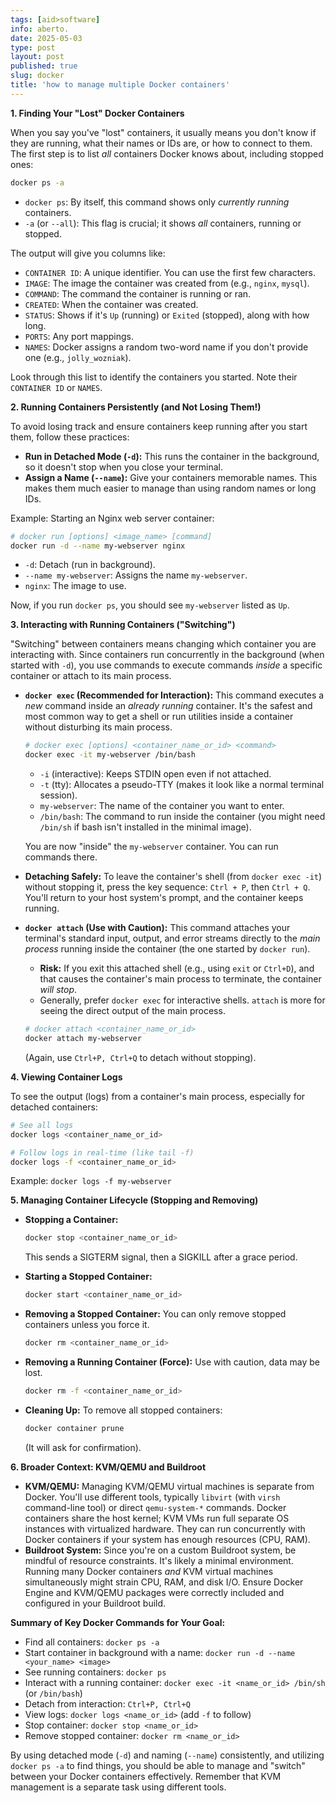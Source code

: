 ```yaml
---
tags: [aid>software]
info: aberto.
date: 2025-05-03
type: post
layout: post
published: true
slug: docker
title: 'how to manage multiple Docker containers'
---
```

**1. Finding Your "Lost" Docker Containers**

When you say you've "lost" containers, it usually means you don't know if they are running, what their names or IDs are, or how to connect to them. The first step is to list *all* containers Docker knows about, including stopped ones:

```bash
docker ps -a
```

*   `docker ps`: By itself, this command shows only *currently running* containers.
*   `-a` (or `--all`): This flag is crucial; it shows *all* containers, running or stopped.

The output will give you columns like:

*   `CONTAINER ID`: A unique identifier. You can use the first few characters.
*   `IMAGE`: The image the container was created from (e.g., `nginx`, `mysql`).
*   `COMMAND`: The command the container is running or ran.
*   `CREATED`: When the container was created.
*   `STATUS`: Shows if it's `Up` (running) or `Exited` (stopped), along with how long.
*   `PORTS`: Any port mappings.
*   `NAMES`: Docker assigns a random two-word name if you don't provide one (e.g., `jolly_wozniak`).

Look through this list to identify the containers you started. Note their `CONTAINER ID` or `NAMES`.

**2. Running Containers Persistently (and Not Losing Them!)**

To avoid losing track and ensure containers keep running after you start them, follow these practices:

*   **Run in Detached Mode (`-d`):** This runs the container in the background, so it doesn't stop when you close your terminal.
*   **Assign a Name (`--name`):** Give your containers memorable names. This makes them much easier to manage than using random names or long IDs.

Example: Starting an Nginx web server container:

```bash
# docker run [options] <image_name> [command]
docker run -d --name my-webserver nginx
```

*   `-d`: Detach (run in background).
*   `--name my-webserver`: Assigns the name `my-webserver`.
*   `nginx`: The image to use.

Now, if you run `docker ps`, you should see `my-webserver` listed as `Up`.

**3. Interacting with Running Containers ("Switching")**

"Switching" between containers means changing which container you are interacting with. Since containers run concurrently in the background (when started with `-d`), you use commands to execute commands *inside* a specific container or attach to its main process.

*   **`docker exec` (Recommended for Interaction):** This command executes a *new* command inside an *already running* container. It's the safest and most common way to get a shell or run utilities inside a container without disturbing its main process.

    ```bash
    # docker exec [options] <container_name_or_id> <command>
    docker exec -it my-webserver /bin/bash
    ```

    *   `-i` (interactive): Keeps STDIN open even if not attached.
    *   `-t` (tty): Allocates a pseudo-TTY (makes it look like a normal terminal session).
    *   `my-webserver`: The name of the container you want to enter.
    *   `/bin/bash`: The command to run inside the container (you might need `/bin/sh` if bash isn't installed in the minimal image).

    You are now "inside" the `my-webserver` container. You can run commands there.

*   **Detaching Safely:** To leave the container's shell (from `docker exec -it`) without stopping it, press the key sequence: `Ctrl + P`, then `Ctrl + Q`. You'll return to your host system's prompt, and the container keeps running.

*   **`docker attach` (Use with Caution):** This command attaches your terminal's standard input, output, and error streams directly to the *main process* running inside the container (the one started by `docker run`).
    *   **Risk:** If you exit this attached shell (e.g., using `exit` or `Ctrl+D`), and that causes the container's main process to terminate, the container *will stop*.
    *   Generally, prefer `docker exec` for interactive shells. `attach` is more for seeing the direct output of the main process.

    ```bash
    # docker attach <container_name_or_id>
    docker attach my-webserver
    ```
    (Again, use `Ctrl+P, Ctrl+Q` to detach without stopping).

**4. Viewing Container Logs**

To see the output (logs) from a container's main process, especially for detached containers:

```bash
# See all logs
docker logs <container_name_or_id>

# Follow logs in real-time (like tail -f)
docker logs -f <container_name_or_id>
```

Example: `docker logs -f my-webserver`

**5. Managing Container Lifecycle (Stopping and Removing)**

*   **Stopping a Container:**
    ```bash
    docker stop <container_name_or_id>
    ```
    This sends a SIGTERM signal, then a SIGKILL after a grace period.

*   **Starting a Stopped Container:**
    ```bash
    docker start <container_name_or_id>
    ```

*   **Removing a Stopped Container:** You can only remove stopped containers unless you force it.
    ```bash
    docker rm <container_name_or_id>
    ```

*   **Removing a Running Container (Force):** Use with caution, data may be lost.
    ```bash
    docker rm -f <container_name_or_id>
    ```

*   **Cleaning Up:** To remove all stopped containers:
    ```bash
    docker container prune
    ```
    (It will ask for confirmation).

**6. Broader Context: KVM/QEMU and Buildroot**

*   **KVM/QEMU:** Managing KVM/QEMU virtual machines is separate from Docker. You'll use different tools, typically `libvirt` (with `virsh` command-line tool) or direct `qemu-system-*` commands. Docker containers share the host kernel; KVM VMs run full separate OS instances with virtualized hardware. They can run concurrently with Docker containers if your system has enough resources (CPU, RAM).
*   **Buildroot System:** Since you're on a custom Buildroot system, be mindful of resource constraints. It's likely a minimal environment. Running many Docker containers *and* KVM virtual machines simultaneously might strain CPU, RAM, and disk I/O. Ensure Docker Engine and KVM/QEMU packages were correctly included and configured in your Buildroot build.

**Summary of Key Docker Commands for Your Goal:**

*   Find all containers: `docker ps -a`
*   Start container in background with a name: `docker run -d --name <your_name> <image>`
*   See running containers: `docker ps`
*   Interact with a running container: `docker exec -it <name_or_id> /bin/sh` (or `/bin/bash`)
*   Detach from interaction: `Ctrl+P, Ctrl+Q`
*   View logs: `docker logs <name_or_id>` (add `-f` to follow)
*   Stop container: `docker stop <name_or_id>`
*   Remove stopped container: `docker rm <name_or_id>`

By using detached mode (`-d`) and naming (`--name`) consistently, and utilizing `docker ps -a` to find things, you should be able to manage and "switch" between your Docker containers effectively. Remember that KVM management is a separate task using different tools.
